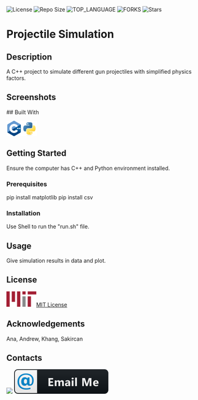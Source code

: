 ![License](https://img.shields.io/github/license/Andrew-XQY/Projectile_Simulation.svg?style=for-the-badge) ![Repo Size](https://img.shields.io/github/languages/code-size/Andrew-XQY/Projectile_Simulation.svg?style=for-the-badge) ![TOP_LANGUAGE](https://img.shields.io/github/languages/top/Andrew-XQY/Projectile_Simulation.svg?style=for-the-badge) ![FORKS](https://img.shields.io/github/forks/Andrew-XQY/Projectile_Simulation.svg?style=for-the-badge&social) ![Stars](https://img.shields.io/github/stars/Andrew-XQY/Projectile_Simulation.svg?style=for-the-badge)
    
# Projectile Simulation

## Description

A C++ project to simulate different gun projectiles with simplified physics factors.

## Screenshots

<img src="" />## Built With

<a href="https://docs.microsoft.com/en-us/cpp/standard-library/cpp-standard-library-reference?view=msvc-160"><img src="https://raw.githubusercontent.com/devicons/devicon/master/icons/cplusplus/cplusplus-original.svg" height="40px" width="40px" /></a><a href="https://www.python.org/"><img src="https://raw.githubusercontent.com/devicons/devicon/master/icons/python/python-original.svg" height="40px" width="40px" /></a>

## Getting Started

Ensure the computer has C++ and Python environment installed.

### Prerequisites

pip install matplotlib
pip install csv

### Installation

Use Shell to run the "run.sh" file.

## Usage

Give simulation results in data and plot.


## License

<a href="https://choosealicense.com/licenses/mit/"><img src="https://raw.githubusercontent.com/johnturner4004/readme-generator/master/src/components/assets/images/mit.svg" height=40 />MIT License</a>

## Acknowledgements

Ana, Andrew, Khang, Sakircan

## Contacts

<a href="https://www.linkedin.com/in/"><img src="https://img.shields.io/badge/LinkedIn-0077B5?style=for-the-badge&logo=linkedin&logoColor=white" /></a>  <a href="mailto:qiyuanxu95@gmail.com"><img src=https://raw.githubusercontent.com/johnturner4004/readme-generator/master/src/components/assets/images/email_me_button_icon_151852.svg /></a>
